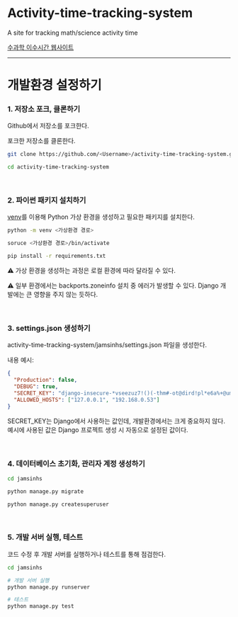# Activity-time-tracking-system
A site for tracking math/science activity time

[수과학 이수시간 웹사이트](https://jamsinsci.com)

***

# 개발환경 설정하기

### 1. 저장소 포크, 클론하기

Github에서 저장소를 포크한다. 

포크한 저장소를 클론한다.

```bash
git clone https://github.com/<Username>/activity-time-tracking-system.git

cd activity-time-tracking-system
```

<br>

### 2. 파이썬 패키지 설치하기

[venv](https://docs.python.org/ko/3/library/venv.html)를 이용해 Python 가상 환경을 생성하고 필요한 패키지를 설치한다. 

```bash
python -m venv <가상환경 경로>

soruce <가상환경 경로>/bin/activate

pip install -r requirements.txt
```

⚠ 가상 환경을 생성하는 과정은 로컬 환경에 따라 달라질 수 있다.   

⚠ 일부 환경에서는 backports.zoneinfo 설치 중 에러가 발생할 수 있다. Django 개발에는 큰 영향을 주지 않는 듯하다.

<br>

### 3. settings.json 생성하기

activity-time-tracking-system/jamsinhs/settings.json 파일을 생성한다.

내용 예시:

```json
{
  "Production": false,
  "DEBUG": true,
  "SECRET_KEY": "django-insecure-*vseezuz7!()(-thm#-ot@dird!pl*e6a%+@umc0x@n=p3kfo&",
  "ALLOWED_HOSTS": ["127.0.0.1", "192.168.0.53"]
}
```

SECRET_KEY는 Django에서 사용하는 값인데, 개발환경에서는 크게 중요하지 않다.   
예시에 사용된 값은 Django 프로젝트 생성 시 자동으로 설정된 값이다. 

<br>

### 4. 데이터베이스 초기화, 관리자 계정 생성하기

```bash
cd jamsinhs

python manage.py migrate

python manage.py createsuperuser
```

<br>

### 5. 개발 서버 실행, 테스트

코드 수정 후 개발 서버를 실행하거나 테스트를 통해 점검한다. 

```bash
cd jamsinhs

# 개발 서버 실행
python manage.py runserver

# 테스트
python manage.py test
```

<br>
